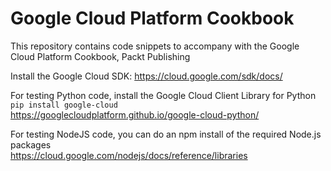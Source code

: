 # Google Cloud Platform Cookbook

This repository contains code snippets to accompany with the Google Cloud Platform Cookbook, Packt Publishing

Install the Google Cloud SDK:
https://cloud.google.com/sdk/docs/

For testing Python code, install the Google Cloud Client Library for Python  
`pip install google-cloud`  
https://googlecloudplatform.github.io/google-cloud-python/

For testing NodeJS code, you can do an npm install of the required Node.js packages  
https://cloud.google.com/nodejs/docs/reference/libraries
